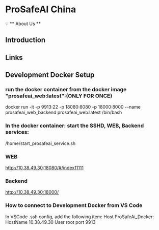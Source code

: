 # ProSafeAI China


💡 ** About Us **



## Introduction


## Links



## Development Docker Setup
### run the docker container from the docker image "prosafeai_web:latest":(ONLY FOR ONCE)
docker run -it -p 9913:22 -p 18080:8080 -p 18000:8000 --name prosafeai_web_backend prosafeai_web:latest /bin/bash

### In the docker container: start the SSHD, WEB, Backend services:
/home/start_prosafeai_service.sh

### WEB
http://10.38.49.30:18080/#/index11111

### Backend
http://10.38.49.30:18000/

### How to connect to Development Docker from VS Code
In VSCode .ssh config, add the following item:
Host ProSafeAi_Docker:
    HostName 10.38.49.30
    User root
    port 9913
